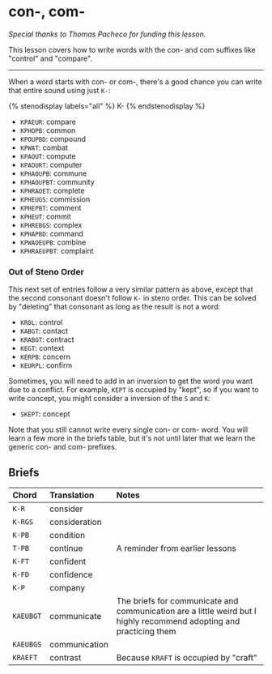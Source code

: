 # con-, com-

_Special thanks to Thomas Pacheco for funding this lesson._

This lesson covers how to write words with the con- and com suffixes like "control" and "compare".

-------

When a word starts with con- or com-, there's a good chance you can write that entire sound using just `K-`:

{% stenodisplay labels="all" %}
K-
{% endstenodisplay %}

* `KPAEUR`: compare
* `KPHOPB`: common
* `KPOUPBD`: compound
* `KPWAT`: combat
* `KPAOUT`: compute
* `KPAOURT`: computer
* `KPHAOUPB`: commune
* `KPHAOUPBT`: community
* `KPHRAOET`: complete
* `KPHEUGS`: commission
* `KPHEPBT`: comment
* `KPHEUT`: commit
* `KPHREBGS`: complex
* `KPHAPBD`: command
* `KPWAOEUPB`: combine
* `KPHRAEUPBT`: complaint

### Out of Steno Order

This next set of entries follow a very similar pattern as above, except that the second consonant doesn't follow `K-` in steno order. This can be solved by "deleting" that consonant as long as the result is not a word:

* `KROL`: control
* `KABGT`: contact
* `KRABGT`: contract
* `KEGT`: context
* `KERPB`: concern
* `KEURPL`: confirm

Sometimes, you will need to add in an inversion to get the word you want due to a conflict. For example, `KEPT` is occupied by "kept", so if you want to write concept, you might consider a inversion of the `S` and `K`:

* `SKEPT`: concept

Note that you still cannot write every single con- or com- word. You will learn a few more in the briefs table, but it's not until later that we learn the generic con- and com- prefixes.

## Briefs

|   Chord    |  Translation  | Notes |
| :--------- | :------------ | :---- |
| `K-R`    | consider       |  |
| `K-RGS`  | consideration  |  |
| `K-PB`   | condition      |  |
| `T-PB`   | continue       | A reminder from earlier lessons |
| `K-FT`   | confident      |  |
| `K-FD`   | confidence      |  |
| `K-P`    | company         |  |
| `KAEUBGT` | communicate    | The briefs for communicate and communication are a little weird but I highly recommend adopting and practicing them |
| `KAEUBGS` | communication  |  |
| `KRAEFT`  | contrast       | Because `KRAFT` is occupied by "craft" |
